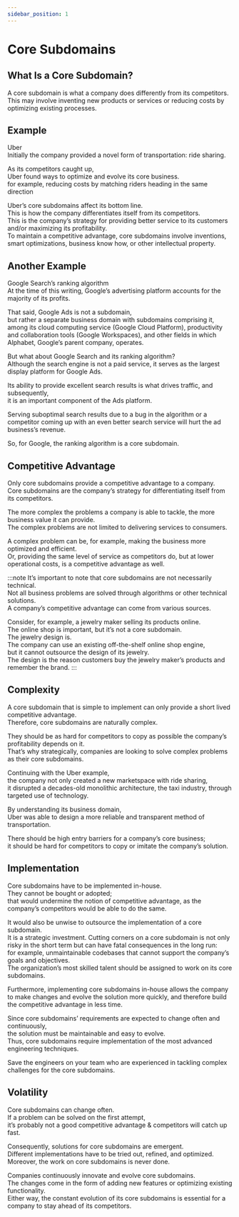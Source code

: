 ```yaml
---
sidebar_position: 1
---
```


# Core Subdomains

## What Is a Core Subdomain?

A core subdomain is what a company does differently from its competitors.  
This may involve inventing new products or services or reducing costs by optimizing existing processes.

## Example

Uber  
Initially the company provided a novel form of transportation: ride sharing.

As its competitors caught up,  
Uber found ways to optimize and evolve its core business.  
for example, reducing costs by matching riders heading in the same direction

Uber’s core subdomains affect its bottom line.  
This is how the company differentiates itself from its competitors.  
This is the company’s strategy for providing better service to its customers and/or maximizing its profitability.  
To maintain a competitive advantage, core subdomains involve inventions, smart optimizations, business know how, or other intellectual property.

## Another Example

Google Search’s ranking algorithm  
At the time of this writing, Google’s advertising platform accounts for the majority of its profits.

That said, Google Ads is not a subdomain,  
but rather a separate business domain with subdomains comprising it,  
among its cloud computing service (Google Cloud Platform), productivity and collaboration tools (Google Workspaces), and other fields in which Alphabet, Google’s parent company, operates.

But what about Google Search and its ranking algorithm?  
Although the search engine is not a paid service, it serves as the largest display platform for Google Ads.

Its ability to provide excellent search results is what drives traffic, and subsequently,  
it is an important component of the Ads platform.

Serving suboptimal search results due to a bug in the algorithm or a competitor coming up with an even better search service will hurt the ad business’s revenue.

So, for Google, the ranking algorithm is a core subdomain.

## Competitive Advantage

Only core subdomains provide a competitive advantage to a company.  
Core subdomains are the company’s strategy for differentiating itself from its competitors.

The more complex the problems a company is able to tackle, the more business value it can provide.  
The complex problems are not limited to delivering services to consumers.

A complex problem can be, for example, making the business more optimized and efficient.  
Or, providing the same level of service as competitors do, but at lower operational costs, is a competitive advantage as well.

:::note
It’s important to note that core subdomains are not necessarily technical.  
Not all business problems are solved through algorithms or other technical solutions.  
A company’s competitive advantage can come from various sources.

Consider, for example, a jewelry maker selling its products online.  
The online shop is important, but it’s not a core subdomain.  
The jewelry design is.  
The company can use an existing off-the-shelf online shop engine,  
but it cannot outsource the design of its jewelry.  
The design is the reason customers buy the jewelry maker’s products and remember the brand.
:::

## Complexity

A core subdomain that is simple to implement can only provide a short lived competitive advantage.  
Therefore, core subdomains are naturally complex.

They should be as hard for competitors to copy as possible the company’s profitability depends on it.  
That’s why strategically, companies are looking to solve complex problems as their core subdomains.

Continuing with the Uber example,  
the company not only created a new marketspace with ride sharing,  
it disrupted a decades-old monolithic architecture, the taxi industry, through targeted use of technology.

By understanding its business domain,  
Uber was able to design a more reliable and transparent method of transportation.

There should be high entry barriers for a company’s core business;  
it should be hard for competitors to copy or imitate the company’s solution.

## Implementation

Core subdomains have to be implemented in-house.  
They cannot be bought or adopted;  
that would undermine the notion of competitive advantage, as the company’s competitors would be able to do the same.

It would also be unwise to outsource the implementation of a core subdomain.  
It is a strategic investment. Cutting corners on a core subdomain is not only risky in the short term but can have fatal consequences in the long run:  
for example, unmaintainable codebases that cannot support the company’s goals and objectives.  
The organization’s most skilled talent should be assigned to work on its core subdomains.

Furthermore, implementing core subdomains in-house allows the company to make
changes and evolve the solution more quickly, and therefore build the competitive
advantage in less time.

Since core subdomains’ requirements are expected to change often and continuously,  
the solution must be maintainable and easy to evolve.  
Thus, core subdomains require implementation of the most advanced engineering techniques.

Save the engineers on your team who are experienced in tackling complex challenges
for the core subdomains.

## Volatility

Core subdomains can change often.  
If a problem can be solved on the first attempt,  
it’s probably not a good competitive advantage & competitors will catch up fast.

Consequently, solutions for core subdomains are emergent.  
Different implementations have to be tried out, refined, and optimized.  
Moreover, the work on core subdomains is never done.

Companies continuously innovate and evolve core subdomains.  
The changes come in the form of adding new features or optimizing existing functionality.  
Either way, the constant evolution of its core subdomains is essential for a company to stay ahead of its competitors.
